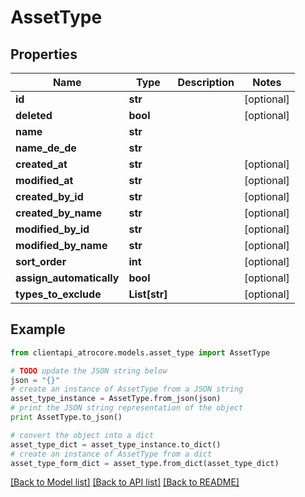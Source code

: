 # AssetType


## Properties
Name | Type | Description | Notes
------------ | ------------- | ------------- | -------------
**id** | **str** |  | [optional] 
**deleted** | **bool** |  | [optional] 
**name** | **str** |  | 
**name_de_de** | **str** |  | 
**created_at** | **str** |  | [optional] 
**modified_at** | **str** |  | [optional] 
**created_by_id** | **str** |  | [optional] 
**created_by_name** | **str** |  | [optional] 
**modified_by_id** | **str** |  | [optional] 
**modified_by_name** | **str** |  | [optional] 
**sort_order** | **int** |  | [optional] 
**assign_automatically** | **bool** |  | [optional] 
**types_to_exclude** | **List[str]** |  | [optional] 

## Example

```python
from clientapi_atrocore.models.asset_type import AssetType

# TODO update the JSON string below
json = "{}"
# create an instance of AssetType from a JSON string
asset_type_instance = AssetType.from_json(json)
# print the JSON string representation of the object
print AssetType.to_json()

# convert the object into a dict
asset_type_dict = asset_type_instance.to_dict()
# create an instance of AssetType from a dict
asset_type_form_dict = asset_type.from_dict(asset_type_dict)
```
[[Back to Model list]](../README.md#documentation-for-models) [[Back to API list]](../README.md#documentation-for-api-endpoints) [[Back to README]](../README.md)


